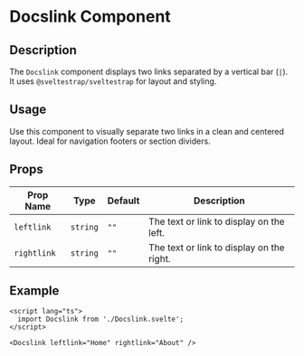 # Docslink Component

## Description
The `Docslink` component displays two links separated by a vertical bar (`|`). It uses `@sveltestrap/sveltestrap` for layout and styling.

## Usage
Use this component to visually separate two links in a clean and centered layout. Ideal for navigation footers or section dividers.

## Props

| Prop Name  | Type   | Default | Description                     |
|------------|--------|---------|---------------------------------|
| `leftlink` | `string` | `""`    | The text or link to display on the left. |
| `rightlink`| `string` | `""`    | The text or link to display on the right. |

## Example

```svelte
<script lang="ts">
  import Docslink from './Docslink.svelte';
</script>

<Docslink leftlink="Home" rightlink="About" />